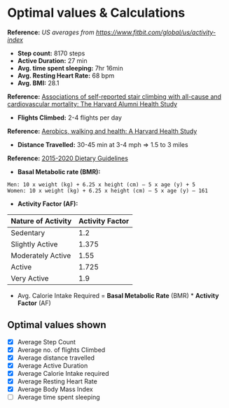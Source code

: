 # Optimal values & Calculations

**Reference:**
_US averages from https://www.fitbit.com/global/us/activity-index_

- **Step count:** 8170 steps
- **Active Duration:** 27 min
- **Avg. time spent sleeping:** 7hr 16min
- **Avg. Resting Heart Rate:** 68 bpm
- **Avg. BMI:** 28.1

**Reference:** [Associations of self-reported stair climbing with all-cause and cardiovascular mortality: The Harvard Alumni Health Study](https://www.sciencedirect.com/science/article/pii/S2211335519301123*)

- **Flights Climbed:** 2-4 flights per day

**Reference:** [Aerobics, walking and health: A Harvard Health Study](https://www.health.harvard.edu/staying-healthy/walking-your-steps-to-health)

- **Distance Travelled:** 30-45 min at 3-4 mph => 1.5 to 3 miles

**Reference:** [2015-2020 Dietary Guidelines](https://www.medicalnewstoday.com/articles/245588)

- **Basal Metabolic rate (BMR):**

```text
Men: 10 x weight (kg) + 6.25 x height (cm) – 5 x age (y) + 5
Women: 10 x weight (kg) + 6.25 x height (cm) – 5 x age (y) – 161
```

- **Activity Factor (AF):**

| Nature of Activity | Activity Factor |
| ------------------ | --------------- |
| Sedentary          | 1.2             |
| Slightly Active    | 1.375           |
| Moderately Active  | 1.55            |
| Active             | 1.725           |
| Very Active        | 1.9             |

- Avg. Calorie Intake Required = **Basal Metabolic Rate** (BMR) \* **Activity Factor** (AF)

## Optimal values shown

- [x] Average Step Count
- [x] Average no. of flights Climbed
- [x] Average distance travelled
- [x] Average Active Duration
- [x] Average Calorie Intake required
- [x] Average Resting Heart Rate
- [x] Average Body Mass Index
- [ ] Average time spent sleeping
